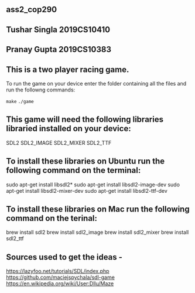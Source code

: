 ## ass2_cop290
## Tushar Singla 2019CS10410
## Pranay Gupta 2019CS10383

## This is a two player racing game.
To run the game on your device enter the folder containing all the files and run the followng commands:

```make```
```./game```

## This game will need the following libraries libraried installed on your device:
SDL2
SDL2_IMAGE
SDL2_MIXER
SDL2_TTF


## To install these libraries on Ubuntu run the following command on the terminal:
sudo apt-get install libsdl2*
sudo apt-get install libsdl2-image-dev
sudo apt-get install libsdl2-mixer-dev
sudo apt-get install libsdl2-ttf-dev

## To install these libraries on Mac run the following command on the terinal:
brew install sdl2
brew install sdl2_image
brew install sdl2_mixer
brew install sdl2_ttf

## Sources used to get the ideas -
https://lazyfoo.net/tutorials/SDL/index.php
https://github.com/maciejspychala/sdl-game
https://en.wikipedia.org/wiki/User:Dllu/Maze
